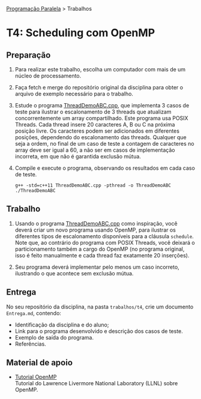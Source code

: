 [Programação Paralela](https://github.com/AndreaInfUFSM/elc139-2018a) > Trabalhos

# T4: Scheduling com OpenMP 

## Preparação

1. Para realizar este trabalho, escolha um computador com mais de um núcleo de processamento. 

2. Faça fetch e merge do repositório original da disciplina para obter o arquivo de exemplo necessário para o trabalho.


3. Estude o programa [ThreadDemoABC.cpp](ThreadDemoABC.cpp), que implementa 3 casos de teste para ilustrar o escalonamento de 3 threads que atualizam concorrentemente um array compartilhado. Este programa usa POSIX Threads. Cada thread insere 20 caracteres A, B ou C na próxima posição livre. Os caracteres podem ser adicionados em diferentes posições, dependendo do escalonamento das threads. Qualquer que seja a ordem, no final de um caso de teste a contagem de caracteres no array deve ser igual a 60, a não ser em casos de implementação incorreta, em que não é garantida exclusão mútua.



4. Compile e execute o programa, observando os resultados em cada caso de teste.

   ```
   g++ -std=c++11 ThreadDemoABC.cpp -pthread -o ThreadDemoABC
   ./ThreadDemoABC
   
   ```


## Trabalho

1. Usando o programa [ThreadDemoABC.cpp](ThreadDemoABC.cpp) como inspiração, você deverá criar um novo programa usando OpenMP, para ilustrar os diferentes tipos de escalonamento disponíveis para a cláusula `schedule`. Note que, ao contrário do programa com POSIX Threads, você deixará o particionamento também a cargo do OpenMP (no programa original, isso é feito manualmente e cada thread faz exatamente 20 inserções).

2. Seu programa deverá implementar pelo menos um caso incorreto, ilustrando o que acontece sem exclusão mútua.


## Entrega

No seu repositório da disciplina, na pasta `trabalhos/t4`, crie um documento `Entrega.md`, contendo:
 - Identificação da disciplina e do aluno;
 - Link para o programa desenvolvido e descrição dos casos de teste.
 - Exemplo de saída do programa.
 - Referências.
 
 
## Material de apoio

- [Tutorial OpenMP](https://computing.llnl.gov/tutorials/openMP/)  
  Tutorial do Lawrence Livermore National Laboratory (LLNL) sobre OpenMP. 

